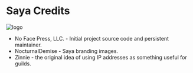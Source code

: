 
# Saya Credits

![logo][logo]

 - No Face Press, LLC. - Initial project source code and persistent maintainer.
 - NocturnalDemise -  Saya branding images.
 - Zinnie - the original idea of using IP addresses as something useful for guilds.

[logo]: https://github.com/sunsetbrew/saya/blob/master/public_html/saya/assets/welcome.png "Logo"
